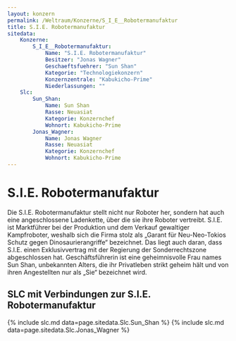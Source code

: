 ```yaml
---
layout: konzern
permalink: /Weltraum/Konzerne/S_I_E__Robotermanufaktur
title: S.I.E. Robotermanufaktur
sitedata:
    Konzerne:
        S_I_E__Robotermanufaktur:
            Name: "S.I.E. Robotermanufaktur"
            Besitzer: "Jonas Wagner"
            Geschaeftsfuehrer: "Sun Shan"
            Kategorie: "Technologiekonzern"
            Konzernzentrale: "Kabukicho-Prime"
            Niederlassungen: ""
    Slc:
        Sun_Shan:
            Name: Sun Shan
            Rasse: Neuasiat
            Kategorie: Konzernchef
            Wohnort: Kabukicho-Prime
        Jonas_Wagner:
            Name: Jonas Wagner
            Rasse: Neuasiat
            Kategorie: Konzernchef
            Wohnort: Kabukicho-Prime
---
```


# S.I.E. Robotermanufaktur

Die S.I.E. Robotermanufaktur stellt nicht nur Roboter her, sondern hat auch eine angeschlossene Ladenkette, über die sie ihre Roboter vertreibt. S.I.E. ist Marktführer bei der Produktion und dem Verkauf gewaltiger Kampfroboter, weshalb sich die Firma stolz als &bdquo;Garant für Neu-Neo-Tokios Schutz gegen Dinosaurierangriffe&ldquo; bezeichnet. Das liegt auch daran, dass S.I.E. einen Exklusivvertrag mit der Regierung der Sonderrechtszone abgeschlossen hat. Geschäftsführerin ist eine geheimnisvolle Frau names Sun Shan, unbekannten Alters, die ihr Privatleben strikt geheim hält und von ihren Angestellten nur als &bdquo;Sie&ldquo; bezeichnet wird.

## SLC mit Verbindungen zur S.I.E. Robotermanufaktur

{% include slc.md data=page.sitedata.Slc.Sun_Shan %}
{% include slc.md data=page.sitedata.Slc.Jonas_Wagner %}
